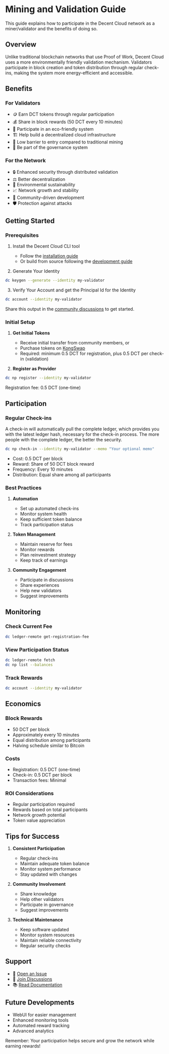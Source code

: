 # Mining and Validation Guide

This guide explains how to participate in the Decent Cloud network as a miner/validator and the benefits of doing so.

## Overview

Unlike traditional blockchain networks that use Proof of Work, Decent Cloud uses a more environmentally friendly validation mechanism. Validators participate in block creation and token distribution through regular check-ins, making the system more energy-efficient and accessible.

## Benefits

### For Validators

- 🪙 Earn DCT tokens through regular participation
- 💰 Share in block rewards (50 DCT every 10 minutes)
- 🌱 Participate in an eco-friendly system
- 🏗️ Help build a decentralized cloud infrastructure
- 🎯 Low barrier to entry compared to traditional mining
- 🤝 Be part of the governance system

### For the Network

- 🔒 Enhanced security through distributed validation
- ⚖️ Better decentralization
- 🌿 Environmental sustainability
- 📈 Network growth and stability
- 🤝 Community-driven development
- 🛡️ Protection against attacks

## Getting Started

### Prerequisites

1. Install the Decent Cloud CLI tool

   - Follow the [installation guide](installation.md)
   - Or build from source following the [development guide](development.md)

2. Generate Your Identity

```bash
dc keygen --generate --identity my-validator
```

3. Verify Your Account and get the Principal Id for the Identity

```bash
dc account --identity my-validator
```

Share this output in the [community discussions](https://github.com/orgs/decent-stuff/discussions) to get started.

### Initial Setup

1. **Get Initial Tokens**

   - Receive initial transfer from community members, or
   - Purchase tokens on [KongSwap](https://www.kongswap.io/swap?from=cngnf-vqaaa-aaaar-qag4q-cai&to=ggi4a-wyaaa-aaaai-actqq-cai)
   - Required: minimum 0.5 DCT for registration, plus 0.5 DCT per check-in (validation)

2. **Register as Provider**

```bash
dc np register --identity my-validator
```

Registration fee: 0.5 DCT (one-time)

## Participation

### Regular Check-ins

A check-in will automatically pull the complete ledger, which provides you with the latest ledger hash, necessary for the check-in process. The more people with the complete ledger, the better the security.

```bash
dc np check-in --identity my-validator --memo "Your optional memo"
```

- Cost: 0.5 DCT per block
- Reward: Share of 50 DCT block reward
- Frequency: Every 10 minutes
- Distribution: Equal share among all participants

### Best Practices

1. **Automation**

   - Set up automated check-ins
   - Monitor system health
   - Keep sufficient token balance
   - Track participation status

2. **Token Management**

   - Maintain reserve for fees
   - Monitor rewards
   - Plan reinvestment strategy
   - Keep track of earnings

3. **Community Engagement**
   - Participate in discussions
   - Share experiences
   - Help new validators
   - Suggest improvements

## Monitoring

### Check Current Fee

```bash
dc ledger-remote get-registration-fee
```

### View Participation Status

```bash
dc ledger-remote fetch
dc np list --balances
```

### Track Rewards

```bash
dc account --identity my-validator
```

## Economics

### Block Rewards

- 50 DCT per block
- Approximately every 10 minutes
- Equal distribution among participants
- Halving schedule similar to Bitcoin

### Costs

- Registration: 0.5 DCT (one-time)
- Check-in: 0.5 DCT per block
- Transaction fees: Minimal

### ROI Considerations

- Regular participation required
- Rewards based on total participants
- Network growth potential
- Token value appreciation

## Tips for Success

1. **Consistent Participation**

   - Regular check-ins
   - Maintain adequate token balance
   - Monitor system performance
   - Stay updated with changes

2. **Community Involvement**

   - Share knowledge
   - Help other validators
   - Participate in governance
   - Suggest improvements

3. **Technical Maintenance**
   - Keep software updated
   - Monitor system resources
   - Maintain reliable connectivity
   - Regular security checks

## Support

- 📝 [Open an Issue](https://github.com/decent-stuff/decent-cloud/issues)
- 💬 [Join Discussions](https://github.com/orgs/decent-stuff/discussions)
- 📚 [Read Documentation](https://decent-cloud.org/)

## Future Developments

- WebUI for easier management
- Enhanced monitoring tools
- Automated reward tracking
- Advanced analytics

Remember: Your participation helps secure and grow the network while earning rewards!
